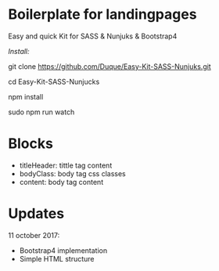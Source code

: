 # Boilerplate for landingpages
Easy and quick Kit for SASS &amp; Nunjuks &amp; Bootstrap4

*Install:*

git clone https://github.com/Duque/Easy-Kit-SASS-Nunjuks.git

cd Easy-Kit-SASS-Nunjucks

npm install

sudo npm run watch

# Blocks

- titleHeader: 	tittle tag content
- bodyClass:		body tag css classes
- content:			body tag content

# Updates

11 october 2017: 

- Bootstrap4 implementation
- Simple HTML structure